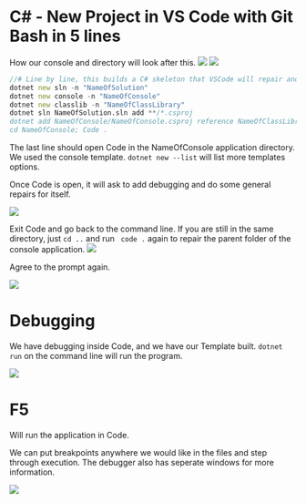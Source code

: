 # C# - New Project in VS Code with Git Bash in 5 lines
How our console and directory will look after this. 
![](https://i.imgur.com/544zlUR.png)  ![](https://i.imgur.com/NTz7za0.png)

```d
//# Line by line, this builds a C# skeleton that VSCode will repair and give us a basic console and debugger. Credit to @IAmTimCorey 
dotnet new sln -n "NameOfSolution"
dotnet new console -n "NameOfConsole"
dotnet new classlib -n "NameOfClassLibrary"
dotnet sln NameOfSolution.sln add **/*.csproj
dotnet add NameOfConsole/NameOfConsole.csproj reference NameOfClassLibrary/NameOfClassLibrary.csproj
cd NameOfConsole; Code .
```

The last line should open Code in the NameOfConsole application directory. We used the console template. ``dotnet new --list`` will list more templates options.

Once Code is open, it will ask to add debugging and do some general repairs for itself. 

![](https://i.imgur.com/fEZvlgT.png)

Exit Code and go back to the command line. If you are still in the same directory, just ``cd ..`` and run `` code .`` again to repair the parent folder of the console application. 
![](https://i.imgur.com/6nb9gcE.png)

Agree to the prompt again.

![](https://i.imgur.com/cPaSEL0.png)

# Debugging

We have debugging inside Code, and we have our Template built.  ``dotnet run`` on the command line will run the program.

![](https://i.imgur.com/38BY2KD.png)

# F5 
Will run the application in Code. 

We can put breakpoints anywhere we would like in the files and step through execution. The debugger also has seperate windows for more information.

![](https://i.imgur.com/WkF28Az.png)

